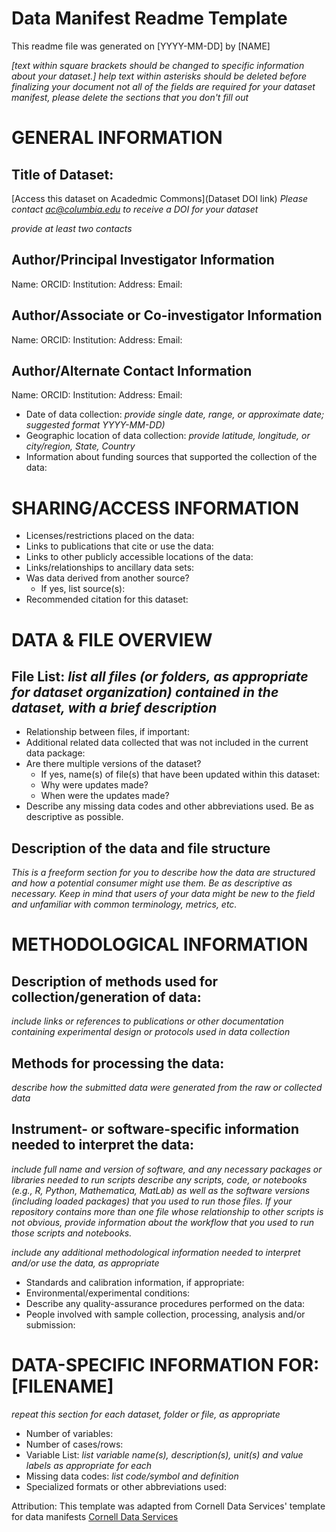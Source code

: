 # Data Manifest Readme Template

This readme file was generated on [YYYY-MM-DD] by [NAME]

*[text within square brackets should be changed to specific information about your dataset.]*
*help text within asterisks should be deleted before finalizing your document*
*not all of the fields are required for your dataset manifest, please delete the sections that you don't fill out* 


# GENERAL INFORMATION

## Title of Dataset: 
[Access this dataset on Acadedmic Commons](Dataset DOI link) 
*Please contact ac@columbia.edu to receive a DOI for your dataset*

*provide at least two contacts*
## Author/Principal Investigator Information
Name: 
ORCID:
Institution: 
Address: 
Email: 

## Author/Associate or Co-investigator Information
Name: 
ORCID:
Institution: 
Address: 
Email: 

## Author/Alternate Contact Information
Name: 
ORCID:
Institution: 
Address: 
Email: 

* Date of data collection: *provide single date, range, or approximate date; suggested format YYYY-MM-DD)*
* Geographic location of data collection: *provide latitude, longitude, or city/region, State, Country*
* Information about funding sources that supported the collection of the data: 


# SHARING/ACCESS INFORMATION

* Licenses/restrictions placed on the data: 
* Links to publications that cite or use the data: 
* Links to other publicly accessible locations of the data: 
* Links/relationships to ancillary data sets: 
* Was data derived from another source?
	* If yes, list source(s): 
* Recommended citation for this dataset: 


# DATA & FILE OVERVIEW

## File List: *list all files (or folders, as appropriate for dataset organization) contained in the dataset, with a brief description*

* Relationship between files, if important: 
* Additional related data collected that was not included in the current data package: 
* Are there multiple versions of the dataset?
	* If yes, name(s) of file(s) that have been updated within this dataset: 
	* Why were updates made? 
	* When were the updates made?
* Describe any missing data codes and other abbreviations used. Be as descriptive as possible.

## Description of the data and file structure

*This is a freeform section for you to describe how the data are structured and how a potential consumer might use them.* 
*Be as descriptive as necessary. Keep in mind that users of your data might be new to the field and unfamiliar with common terminology, metrics, etc.*


# METHODOLOGICAL INFORMATION

## Description of methods used for collection/generation of data: 
*include links or references to publications or other documentation containing experimental design or protocols used in data collection*

## Methods for processing the data: 
*describe how the submitted data were generated from the raw or collected data*

## Instrument- or software-specific information needed to interpret the data: 
*include full name and version of software, and any necessary packages or libraries needed to run scripts*
*describe any scripts, code, or notebooks (e.g., R, Python, Mathematica, MatLab) as well as the software versions (including loaded packages) that you used to run those files.* 
*If your repository contains more than one file whose relationship to other scripts is not obvious, provide information about the workflow that you used to run those scripts and notebooks.*

*include any additional methodological information needed to interpret and/or use the data, as appropriate*
* Standards and calibration information, if appropriate: 
* Environmental/experimental conditions: 
* Describe any quality-assurance procedures performed on the data: 
* People involved with sample collection, processing, analysis and/or submission: 


# DATA-SPECIFIC INFORMATION FOR: [FILENAME]
*repeat this section for each dataset, folder or file, as appropriate*

* Number of variables: 
* Number of cases/rows: 
* Variable List: *list variable name(s), description(s), unit(s) and value labels as appropriate for each*
* Missing data codes: *list code/symbol and definition*
* Specialized formats or other abbreviations used:

Attribution: This template was adapted from Cornell Data Services' template for data manifests 
[Cornell Data Services](https://ecommons.cornell.edu/items/7dc55694-0131-499b-8df1-fa676c2589e6)
